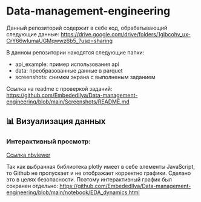 # Data-management-engineering
Данный репозиторий содержит в себе код, обрабатывающий следующие данные:
https://drive.google.com/drive/folders/1glbcohv_ux-CrY66wIumaUGMqwwz6b5_?usp=sharing

В данном репозитории находятся следующие папки:
- api_example: пример использования api
- data: преобразованные данные в parquet
- screenshots: снимкм экрана с выполненым заданием

Ссылка на readme c проверкой заданий: https://github.com/EmbededIlya/Data-management-engineering/blob/main/Screenshots/README.md

## 📊 Визуализация данных

### Интерактивный просмотр:

[Cсылка nbviewer](https://nbviewer.org/github/EmbededIlya/Data-management-engineering/blob/main/notebook/EDA.ipynb)

Так как выбранная библиотека plotly имеет в себе элементы JavaScript, то Github не пропускает и не отображает корректно графики. Сделано это в целях безопасности.
Поэтому интерактивный график был сохранен отдельно:
https://github.com/EmbededIlya/Data-management-engineering/blob/main/notebook/EDA_dynamics.html
